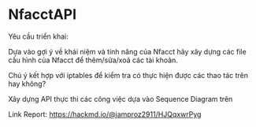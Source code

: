 # NfacctAPI
Yêu cầu triển khai:

Dựa vào gợi ý về khái niệm và tính năng của Nfacct hãy xây dựng các file cấu hình của Nfacct để thêm/sửa/xoá các tài khoản.

Chú ý kết hợp với iptables để kiểm tra có thực hiện được các thao tác trên hay không?

Xây dựng API thực thi các công việc dựa vào Sequence Diagram trên

Link Report: https://hackmd.io/@iamproz2911/HJQqxwrPyg
